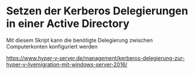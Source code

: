 # Setzen der Kerberos Delegierungen in einer Active Directory

Mit diesem Skript kann die benötigte Delegierung zwischen Computerkonten konfiguriert werden

https://www.hyper-v-server.de/management/kerberos-delegierung-zur-hyper-v-livemigration-mit-windows-server-2016/
